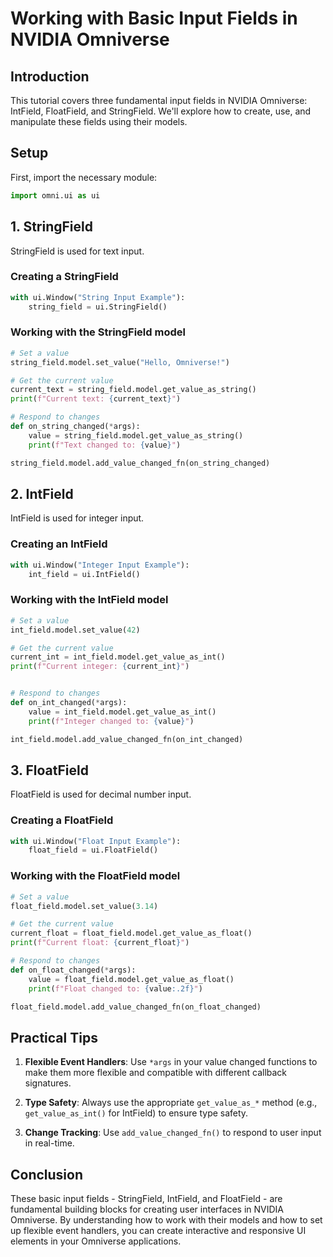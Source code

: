 # Working with Basic Input Fields in NVIDIA Omniverse

## Introduction

This tutorial covers three fundamental input fields in NVIDIA Omniverse: IntField, FloatField, and StringField. We'll explore how to create, use, and manipulate these fields using their models.

## Setup

First, import the necessary module:

```python
import omni.ui as ui
```

## 1. StringField

StringField is used for text input.

### Creating a StringField

```python
with ui.Window("String Input Example"):
    string_field = ui.StringField()
```

### Working with the StringField model

```python
# Set a value
string_field.model.set_value("Hello, Omniverse!")

# Get the current value
current_text = string_field.model.get_value_as_string()
print(f"Current text: {current_text}")

# Respond to changes
def on_string_changed(*args):
    value = string_field.model.get_value_as_string()
    print(f"Text changed to: {value}")

string_field.model.add_value_changed_fn(on_string_changed)
```

## 2. IntField

IntField is used for integer input.

### Creating an IntField

```python
with ui.Window("Integer Input Example"):
    int_field = ui.IntField()
```

### Working with the IntField model

```python
# Set a value
int_field.model.set_value(42)

# Get the current value
current_int = int_field.model.get_value_as_int()
print(f"Current integer: {current_int}")


# Respond to changes
def on_int_changed(*args):
    value = int_field.model.get_value_as_int()
    print(f"Integer changed to: {value}")

int_field.model.add_value_changed_fn(on_int_changed)
```

## 3. FloatField

FloatField is used for decimal number input.

### Creating a FloatField

```python
with ui.Window("Float Input Example"):
    float_field = ui.FloatField()
```

### Working with the FloatField model

```python
# Set a value
float_field.model.set_value(3.14)

# Get the current value
current_float = float_field.model.get_value_as_float()
print(f"Current float: {current_float}")

# Respond to changes
def on_float_changed(*args):
    value = float_field.model.get_value_as_float()
    print(f"Float changed to: {value:.2f}")

float_field.model.add_value_changed_fn(on_float_changed)
```

## Practical Tips

1. **Flexible Event Handlers**: Use `*args` in your value changed functions to make them more flexible and compatible with different callback signatures.

2. **Type Safety**: Always use the appropriate `get_value_as_*` method (e.g., `get_value_as_int()` for IntField) to ensure type safety.

3. **Change Tracking**: Use `add_value_changed_fn()` to respond to user input in real-time.

## Conclusion

These basic input fields - StringField, IntField, and FloatField - are fundamental building blocks for creating user interfaces in NVIDIA Omniverse. By understanding how to work with their models and how to set up flexible event handlers, you can create interactive and responsive UI elements in your Omniverse applications.